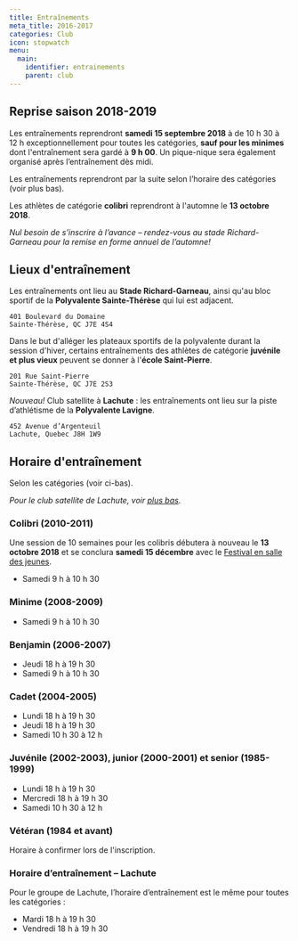 ```yaml
---
title: Entraînements
meta_title: 2016-2017
categories: Club
icon: stopwatch
menu:
  main:
    identifier: entrainements
    parent: club
---
```


## Reprise saison 2018-2019

Les entraînements reprendront **samedi 15 septembre 2018** à de 10&nbsp;h&nbsp;30 à 12&nbsp;h exceptionnellement pour toutes les catégories, **sauf pour les minimes** dont l'entraînement sera gardé à **9 h 00**. Un pique-nique sera également organisé après l’entraînement dès midi.

Les entraînements reprendront par la suite selon l’horaire des catégories (voir plus bas).

Les athlètes de catégorie **colibri** reprendront à l'automne le **13 octobre 2018**.

_Nul besoin de s’inscrire à l’avance – rendez-vous au stade Richard-Garneau pour la remise en forme annuel de l’automne!_

## <span class="icon icon-map"></span> Lieux d'entraînement

Les entraînements ont lieu au **Stade Richard-Garneau**, ainsi qu'au bloc sportif de la **Polyvalente Sainte-Thérèse** qui lui est adjacent.

```
401 Boulevard du Domaine  
Sainte-Thérèse, QC J7E 4S4
```

Dans le but d'alléger les plateaux sportifs de la polyvalente durant la session d'hiver, certains entraînements des athlètes de catégorie **juvénile et plus vieux** peuvent se donner à l'**école Saint-Pierre**.

```
201 Rue Saint-Pierre  
Sainte-Thérèse, QC J7E 2S3
```

<em class="badge badge-primary">Nouveau!</em> Club satellite à **Lachute** : les entraînements ont lieu sur la piste d’athlétisme de la **Polyvalente Lavigne**.

```
452 Avenue d’Argenteuil  
Lachute, Quebec J8H 1W9
```


## <span class="icon icon-stopwatch"></span> Horaire d'entraînement

Selon les catégories (voir ci-bas).

_Pour le club satellite de Lachute, voir [plus bas](#horaire-d-entraînement-lachute)._

### Colibri (2010-2011)

Une session de 10 semaines pour les colibris débutera à nouveau le **13 octobre 2018** et se conclura **samedi 15 décembre** avec le [Festival en salle des jeunes](/competitions/festival-en-salle-des-jeunes).

 - Samedi 9 h à 10 h 30

### Minime (2008-2009)

- Samedi 9 h à 10 h 30

### Benjamin (2006-2007)

- Jeudi 18 h à 19 h 30
- Samedi 9 h à 10 h 30

### Cadet (2004-2005)

- Lundi 18 h à 19 h 30
- Jeudi 18 h à 19 h 30
- Samedi 10 h 30 à 12 h

### Juvénile (2002-2003), junior (2000-2001) et senior (1985-1999)

- Lundi 18 h à 19 h 30
- Mercredi 18 h à 19 h 30
- Samedi 10 h 30 à 12 h

### Vétéran (1984 et avant)

Horaire à confirmer lors de l'inscription.

### Horaire d’entraînement – Lachute

Pour le groupe de Lachute, l’horaire d’entraînement est le même pour toutes les catégories :

- Mardi 18 h à 19 h 30
- Vendredi 18 h à 19 h 30
